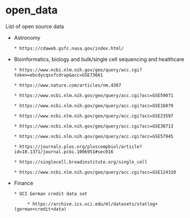 # open_data

List of open source data

* Astronomy

      * https://cdaweb.gsfc.nasa.gov/index.html/

* Bioinformatics, biology and bulk/single cell sequencing and healthcare

      * https://www.ncbi.nlm.nih.gov/geo/query/acc.cgi?token=ebcdycqsxfcdrap&acc=GSE73661

      * https://www.nature.com/articles/nm.4307

      * https://www.ncbi.nlm.nih.gov/geo/query/acc.cgi?acc=GSE59071

      * https://www.ncbi.nlm.nih.gov/geo/query/acc.cgi?acc=GSE16879

      * https://www.ncbi.nlm.nih.gov/geo/query/acc.cgi?acc=GSE23597

      * https://www.ncbi.nlm.nih.gov/geo/query/acc.cgi?acc=GSE38713

      * https://www.ncbi.nlm.nih.gov/geo/query/acc.cgi?acc=GSE57945

      * https://journals.plos.org/ploscompbiol/article?id=10.1371/journal.pcbi.1006951#sec016

      * https://singlecell.broadinstitute.org/single_cell

      * https://www.ncbi.nlm.nih.gov/geo/query/acc.cgi?acc=GSE124310


* Finance

      * UCI German credit data set

           * https://archive.ics.uci.edu/ml/datasets/statlog+(german+credit+data)
